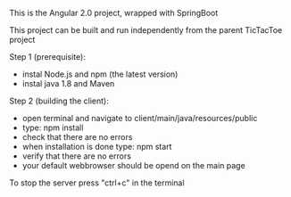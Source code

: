 This is the Angular 2.0 project, wrapped with SpringBoot

This project can be built and run independently from the parent TicTacToe project

Step 1 (prerequisite):
- instal Node.js and npm (the latest version)
- instal java 1.8 and Maven

Step 2 (building the client): 
- open terminal and navigate to client/main/java/resources/public
- type:  npm install
- check that there are no errors
- when installation is done type:   npm start
- verify that there are no errors
- your default webbrowser should be opend on the main page

To stop the server press "ctrl+c" in the terminal